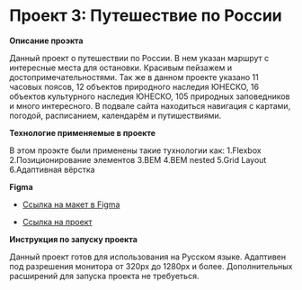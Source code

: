 # Проект 3: Путешествие по России

**Описание проэкта**

Данный проект о путешествии по России. В нем указан маршрут с интересные места для остановки. Красивым пейзажем и достопримечательностями. Так же в данном проекте указано 11 часовых поясов, 12 объектов природного наследия ЮНЕСКО, 16 объектов культурного наследия ЮНЕСКО, 105 природных заповедников и много интересного. В подвале сайта находиться навигация с картами, погодой, расписанием, календарём и путишествиями.


**Технологие применяемые в проекте**

В этом проэкте были применены такие тухнологии как:
1.Flexbox
2.Позиционирование элементов
3.BEM
4.BEM nested
5.Grid Layout
6.Адаптивная вёрстка


**Figma**

* [Ссылка на макет в Figma](https://www.figma.com/file/OyRWEjU6wBwRe1hapzQoLx/Sprint-3%3A-Russia-%2F-desktop-%2B-mobile?node-id=28503%3A0)

* [Ссылка на проект](https://gamerthepro.github.io/russian-travel/)


**Инструкция по запуску проекта**

Данный проект готов для использования на Русском языке. Адаптивен под разрешения монитора от 320px до 1280px и более. Дополнительных расширений для запуска проекта не требуеться.